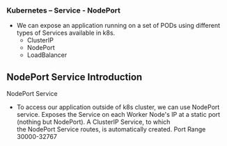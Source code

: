 ### Kubernetes – Service - NodePort
* We can expose an application running on a set of PODs using different types of Services available in k8s. 
  * ClusterIP
  * NodePort
  * LoadBalancer


## NodePort Service Introduction
NodePort Service 
* To access our application outside of k8s cluster, we can use NodePort service. 
Exposes the Service on each Worker Node's IP at a static port (nothing but NodePort). 
A ClusterIP Service, to which the NodePort Service routes, is automatically created. 
Port Range 30000-32767
